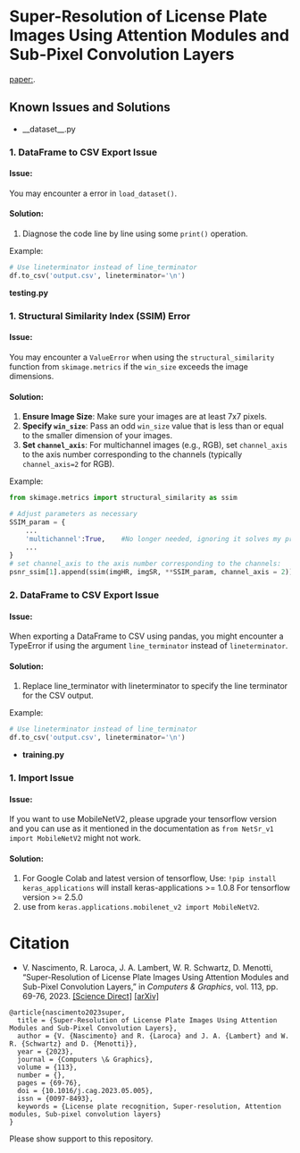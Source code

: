 # Super-Resolution of License Plate Images Using Attention Modules and Sub-Pixel Convolution Layers
[paper:](https://doi.org/10.1016/j.cag.2023.05.005).


## Known Issues and Solutions

- \_\_dataset\_\_.py

### 1. DataFrame to CSV Export Issue

#### Issue:
You may encounter a error in `load_dataset()`.

#### Solution:
1. Diagnose the code line by line using some `print()` operation.

Example:
```python
# Use lineterminator instead of line_terminator
df.to_csv('output.csv', lineterminator='\n')
```

__testing.py__

### 1. Structural Similarity Index (SSIM) Error

#### Issue:
You may encounter a `ValueError` when using the `structural_similarity` function from `skimage.metrics` if the `win_size` exceeds the image dimensions.

#### Solution:
1. **Ensure Image Size**: Make sure your images are at least 7x7 pixels.
2. **Specify `win_size`**: Pass an odd `win_size` value that is less than or equal to the smaller dimension of your images.
3. **Set `channel_axis`**: For multichannel images (e.g., RGB), set `channel_axis` to the axis number corresponding to the channels (typically `channel_axis=2` for RGB).

Example:
```python
from skimage.metrics import structural_similarity as ssim

# Adjust parameters as necessary
SSIM_param = {
    ...
    'multichannel':True,    #No longer needed, ignoring it solves my problem
    ...
}
# set channel_axis to the axis number corresponding to the channels:    -> SSIM(channel_axis=2)
psnr_ssim[1].append(ssim(imgHR, imgSR, **SSIM_param, channel_axis = 2))    #
```

### 2. DataFrame to CSV Export Issue

#### Issue:
When exporting a DataFrame to CSV using pandas, you might encounter a TypeError if using the argument `line_terminator` instead of `lineterminator`.

#### Solution:
1. Replace line_terminator with lineterminator to specify the line terminator for the CSV output.

Example:
```python
# Use lineterminator instead of line_terminator
df.to_csv('output.csv', lineterminator='\n')
```

- __training.py__

### 1. Import Issue

#### Issue:
If you want to use MobileNetV2, please upgrade your tensorflow version and you can use as it mentioned in the documentation as `from NetSr_v1 import MobileNetV2` might not work.

#### Solution:
1. For Google Colab and latest version of tensorflow, Use: `!pip install keras_applications` will install keras-applications >= 1.0.8 For tensorflow version >= 2.5.0
2. use from `keras.applications.mobilenet_v2 import MobileNetV2`.
    
# Citation

* V. Nascimento, R. Laroca, J. A. Lambert, W. R. Schwartz, D. Menotti, “Super-Resolution of License Plate Images Using Attention Modules and Sub-Pixel Convolution Layers,” in *Computers & Graphics*, vol. 113, pp. 69-76, 2023. [[Science Direct]](https://doi.org/10.1016/j.cag.2023.05.005) [[arXiv]](https://arxiv.org/abs/2305.17313)

```
@article{nascimento2023super,
  title = {Super-Resolution of License Plate Images Using Attention Modules and Sub-Pixel Convolution Layers},
  author = {V. {Nascimento} and R. {Laroca} and J. A. {Lambert} and W. R. {Schwartz} and D. {Menotti}},
  year = {2023},
  journal = {Computers \& Graphics},
  volume = {113},
  number = {},
  pages = {69-76},
  doi = {10.1016/j.cag.2023.05.005},
  issn = {0097-8493},
  keywords = {License plate recognition, Super-resolution, Attention modules, Sub-pixel convolution layers}
}
```

Please show support to this repository.

